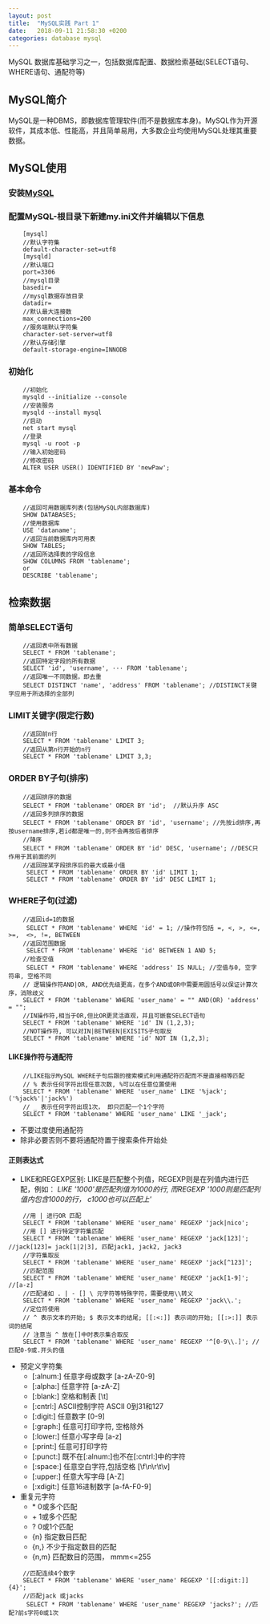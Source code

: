 ```yaml
---
layout: post
title:  "MySQL实践 Part 1"
date:   2018-09-11 21:58:30 +0200
categories: database mysql
---
```


MySQL 数据库基础学习之一，包括数据库配置、数据检索基础(SELECT语句、WHERE语句、通配符等)

## MySQL简介
MySQL是一种DBMS，即数据库管理软件(而不是数据库本身)。MySQL作为开源软件，其成本低、性能高，并且简单易用，大多数企业均使用MySQL处理其重要数据。

## MySQL使用
### 安装[MySQL](https://dev.mysql.com/downloads/mysql/)
### 配置MySQL-根目录下新建my.ini文件并编辑以下信息
```
    [mysql]
    //默认字符集
    default-character-set=utf8
    [mysqld]
    //默认端口
    port=3306
    //mysql目录
    basedir=
    //mysql数据存放目录
    datadir=
    //默认最大连接数
    max_connections=200
    //服务端默认字符集
    character-set-server=utf8
    //默认存储引擎
    default-storage-engine=INNODB
```

### 初始化

```
    //初始化
    mysqld --initialize --console
    //安装服务
    mysqld --install mysql
    //启动
    net start mysql
    //登录
    mysql -u root -p
    //输入初始密码
    //修改密码
    ALTER USER USER() IDENTIFIED BY 'newPaw';
```
### 基本命令
```
    //返回可用数据库列表(包括MySQL内部数据库)
    SHOW DATABASES;
    //使用数据库
    USE 'dataname';
    //返回当前数据库内可用表
    SHOW TABLES;
    //返回所选择表的字段信息
    SHOW COLUMNS FROM 'tablename';
    or
    DESCRIBE 'tablename';
```
## 检索数据
### 简单SELECT语句
```
    //返回表中所有数据
    SELECT * FROM 'tablename';
    //返回特定字段的所有数据
    SELECT 'id', 'username', ··· FROM 'tablename';
    //返回唯一不同数据，即去重
    SELECT DISTINCT 'name', 'address' FROM 'tablename'; //DISTINCT关键字应用于所选择的全部列
```
### LIMIT关键字(限定行数)
```
    //返回前n行
    SELECT * FROM 'tablename' LIMIT 3;
    //返回从第n行开始的n行
    SELECT * FROM 'tablename' LIMIT 3,3;
```
### ORDER BY子句(排序)
```
    //返回排序的数据
    SELECT * FROM 'tablename' ORDER BY 'id';  //默认升序 ASC
    //返回多列排序的数据
    SELECT * FROM 'tablename' ORDER BY 'id', 'username'; //先按id排序,再按username排序,若id都是唯一的,则不会再按后者排序
    //降序
    SELECT * FROM 'tablename' ORDER BY 'id' DESC, 'username'; //DESC只作用于其前面的列
    //返回按某字段排序后的最大或最小值
     SELECT * FROM 'tablename' ORDER BY 'id' LIMIT 1;
     SELECT * FROM 'tablename' ORDER BY 'id' DESC LIMIT 1;
```
### WHERE子句(过滤)
```
    //返回id=1的数据
     SELECT * FROM 'tablename' WHERE 'id' = 1; //操作符包括 =, <, >, <=, >=,  <>, !=, BETWEEN
    //返回范围数据
     SELECT * FROM 'tablename' WHERE 'id' BETWEEN 1 AND 5;
    //检查空值
     SELECT * FROM 'tablename' WHERE 'address' IS NULL; //空值与0, 空字符串, 空格不同
    // 逻辑操作符AND|OR, AND优先级更高，在多个AND或OR中需要用圆括号以保证计算次序，消除歧义
    SELECT * FROM 'tablename' WHERE 'user_name' = "" AND(OR) 'address' = "";
    //IN操作符,相当于OR,但比OR更灵活直观，并且可嵌套SELECT语句
    SELECT * FROM 'tablename' WHERE 'id' IN (1,2,3);
    //NOT操作符, 可以对IN|BETWEEN|EXISITS子句取反
    SELECT * FROM 'tablename' WHERE 'id' NOT IN (1,2,3);
```
#### LIKE操作符与通配符
``` 
    //LIKE指示MySQL WHERE子句后跟的搜索模式利用通配符匹配而不是直接相等匹配
    // % 表示任何字符出现任意次数, %可以在任意位置使用
    SELECT * FROM 'tablename' WHERE 'user_name' LIKE '%jack'; ('%jack%'|'jack%')
    // _ 表示任何字符出现1次， 即只匹配一个1个字符
    SELECT * FROM 'tablename' WHERE 'user_name' LIKE '_jack';
```
* 不要过度使用通配符
* 除非必要否则不要将通配符置于搜索条件开始处
#### 正则表达式
* LIKE和REGEXP区别: LIKE是匹配整个列值，REGEXP则是在列值内进行匹配，例如： *LIKE '1000'是匹配列值为1000的行, 而REGEXP '1000则是匹配列值内包含1000的行， c1000也可以匹配上'*
```
    //用 | 进行OR 匹配
    SELECT * FROM 'tablename' WHERE 'user_name' REGEXP 'jack|nico';
    //用 [] 进行特定字符集匹配
    SELECT * FROM 'tablename' WHERE 'user_name' REGEXP 'jack[123]'; //jack[123]= jack[1|2|3], 匹配jack1, jack2, jack3
    //字符集取反
    SELECT * FROM 'tablename' WHERE 'user_name' REGEXP 'jack[^123]';
    //匹配范围
    SELECT * FROM 'tablename' WHERE 'user_name' REGEXP 'jack[1-9]'; //[a-z]
    //匹配诸如 . | - [] \ 元字符等特殊字符，需要使用\\转义
    SELECT * FROM 'tablename' WHERE 'user_name' REGEXP 'jack\\.';
    //定位符使用
    // ^ 表示文本的开始; $ 表示文本的结尾; [[:<:]] 表示词的开始; [[:>:]] 表示词的结尾
    // 注意当 ^ 放在[]中时表示集合取反
    SELECT * FROM 'tablename' WHERE 'user_name' REGEXP '^[0-9\\.]'; //匹配0-9或.开头的值
```
* 预定义字符集
    + [:alnum:]     任意字母或数字      [a-zA-Z0-9]
    + [:alpha:]     任意字符            [a-zA-Z]
    + [:blank:]     空格和制表          [\\t] 
    + [:cntrl:]     ASCII控制字符       ASCII 0到31和127
    + [:digit:]     任意数字            [0-9]
    + [:graph:]     任意可打印字符, 空格除外
    + [:lower:]     任意小写字母        [a-z]
    + [:print:]     任意可打印字符
    + [:punct:]     既不在[:alnum:]也不在[:cntrl:]中的字符
    + [:space:]     任意空白字符,包括空格 [\\f\\n\\r\\t\\v]
    + [:upper:]     任意大写字母        [A-Z]
    + [:xdigit:]    任意16进制数字      [a-fA-F0-9]
* 重复元字符
    + \*            0或多个匹配          
    + \+            1或多个匹配
    + ?             0或1个匹配
    + {n}           指定数目匹配
    + {n,}          不少于指定数目的匹配
    + {n,m}         匹配数目的范围， mmm<=255

```
    //匹配连续4个数字
    SELECT * FROM 'tablename' WHERE 'user_name' REGEXP '[[:digit:]]{4}';
    //匹配jack 或jacks
     SELECT * FROM 'tablename' WHERE 'user_name' REGEXP 'jacks?'; //匹配?前s字符0或1次
```